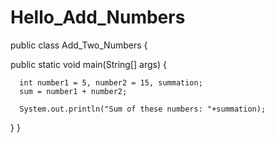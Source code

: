 # Hello_Add_Numbers
public class Add_Two_Numbers
{

   public static void main(String[] args) 
   {
        
      int number1 = 5, number2 = 15, summation;
      sum = number1 + number2;

      System.out.println("Sum of these numbers: "+summation);
   }
}
